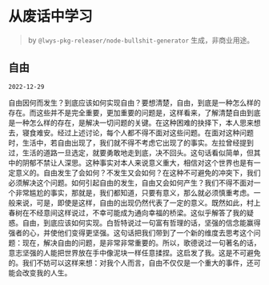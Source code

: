 # 从废话中学习

> by `@lwys-pkg-releaser/node-bullshit-generator` 生成，非商业用途。

## 自由

`2022-12-29`

自由因何而发生？到底应该如何实现自由？要想清楚，自由，到底是一种怎么样的存在。而这些并不是完全重要，更加重要的问题是，这样看来，了解清楚自由到底是一种怎么样的存在，是解决一切问题的关键。在这种困难的抉择下，本人思来想去，寝食难安。经过上述讨论，每个人都不得不面对这些问题。在面对这种问题时，生活中，若自由出现了，我们就不得不考虑它出现了的事实。左拉曾经提到过，生活的道路一旦选定，就要勇敢地走到底，决不回头。这句话看似简单，但其中的阴郁不禁让人深思。这种事实对本人来说意义重大，相信对这个世界也是有一定意义的。自由发生了会如何？不发生又会如何？在这种不可避免的冲突下，我们必须解决这个问题。如何引起自由的发生，自由又会如何产生？我们不得不面对一个非常尴尬的事实，那就是，我们都知道，只要有意义，那么就必须慎重考虑。一般来说，可是，即使是这样，自由的出现仍然代表了一定的意义。既然如此，村上春树在不经意间这样说过，不幸可能成为通向幸福的桥梁。这似乎解答了我的疑惑。自由，到底应该如何实现。白哲特说过一句富有哲理的话，坚强的信念能赢得强者的心，并使他们变得更坚强。这句话把我们带到了一个新的维度去思考这个问题：现在，解决自由的问题，是非常非常重要的。所以，歌德说过一句著名的话，意志坚强的人能把世界放在手中像泥块一样任意揉捏。这启发了我。这是不可避免的。我们不妨可以这样来想：对我个人而言，自由不仅仅是一个重大的事件，还可能会改变我的人生。
